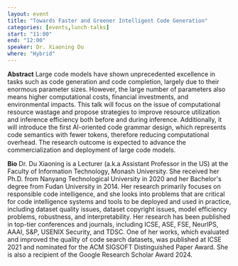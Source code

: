 ```yaml
---
layout: event
title: "Towards Faster and Greener Intelligent Code Generation"
categories: [events,lunch-talks]
start: "11:00"
end: "12:00"
speaker: Dr. Xiaoning Du
where: "Hybrid"
---
```


**Abstract**
Large code models have shown unprecedented excellence in tasks such as code generation and code completion, largely due to their enormous parameter sizes. However, the large number of parameters also means higher computational costs, financial investments, and environmental impacts. This talk will focus on the issue of computational resource wastage and propose strategies to improve resource utilization and inference efficiency both before and during inference. Additionally, it will introduce the first AI-oriented code grammar design, which represents code semantics with fewer tokens, therefore reducing computational overhead. The research outcome is expected to advance the commercialization and deployment of large code models.

**Bio**
Dr. Du Xiaoning is a Lecturer (a.k.a Assistant Professor in the US) at the Faculty of Information Technology, Monash University. She received her Ph.D. from Nanyang Technological University in 2020 and her Bachelor's degree from Fudan University in 2014. Her research primarily focuses on responsible code intelligence, and she looks into problems that are critical for code intelligence systems and tools to be deployed and used in practice, including dataset quality issues, dataset copyright issues, model efficiency problems, robustness, and interpretability. Her research has been published in top-tier conferences and journals, including ICSE, ASE, FSE, NeurIPS, AAAI, S&P, USENIX Security, and TDSC. One of her works, which evaluated and improved the quality of code search datasets, was published at ICSE 2021 and nominated for the ACM SIGSOFT Distinguished Paper Award. She is also a recipient of the Google Research Scholar Award 2024.
